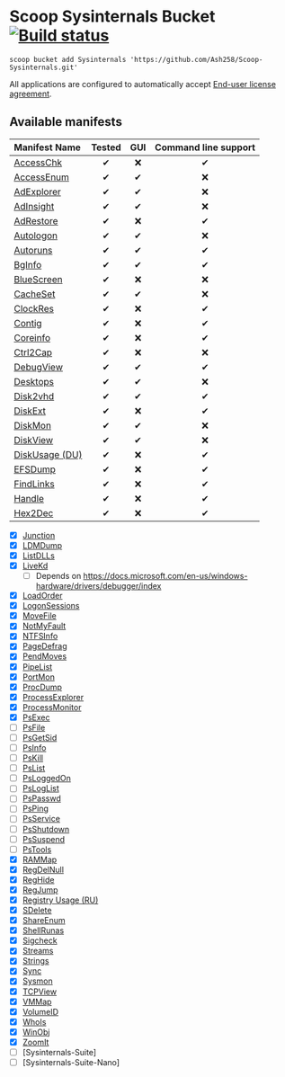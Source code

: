# Scoop Sysinternals Bucket [![Build status](https://img.shields.io/appveyor/ci/Ash258/scoop-Sysinternals/master.svg?style=popout&logo=appveyor&label=AppVeyor)](https://ci.appveyor.com/project/Ash258/scoop-sysinternals)

`scoop bucket add Sysinternals 'https://github.com/Ash258/Scoop-Sysinternals.git'`

All applications are configured to automatically accept [End-user license agreement](https://docs.microsoft.com/en-us/sysinternals/license-terms).

## Available manifests

| Manifest Name                          | Tested |  GUI  | Command line support |
| :------------------------------------- | :----: | :---: | :------------------: |
| [AccessChk](./bucket/AccessChk.json)   |   ✔    |   ❌   |          ✔           |
| [AccessEnum](./bucket/AccessEnum.json) |   ✔    |   ✔   |          ❌           |
| [AdExplorer](./bucket/AdExplorer.json) |   ✔    |   ✔   |          ❌           |
| [AdInsight](./bucket/AdInsight.json)   |   ✔    |   ✔   |          ❌           |
| [AdRestore](./bucket/AdRestore.json)   |   ✔    |   ❌   |          ✔           |
| [Autologon](./bucket/Autologon.json)   |   ✔    |   ✔   |          ❌           |
| [Autoruns](./bucket/Autoruns.json)     |   ✔    |   ✔   |          ✔           |
| [BgInfo](./bucket/BgInfo.json)         |   ✔    |   ✔   |          ✔           |
| [BlueScreen](./bucket/BlueScreen.json) |   ✔    |   ❌   |          ❌           |
| [CacheSet](./bucket/CacheSet.json)     |   ✔    |   ✔   |          ❌           |
| [ClockRes](./bucket/ClockRes.json)     |   ✔    |   ❌   |          ✔           |
| [Contig](./bucket/Contig.json)         |   ✔    |   ❌   |          ✔           |
| [Coreinfo](./bucket/Coreinfo.json)     |   ✔    |   ❌   |          ✔           |
| [Ctrl2Cap](./bucket/Ctrl2Cap.json)     |   ✔    |   ❌   |          ❌           |
| [DebugView](./bucket/DebugView.json)   |   ✔    |   ✔   |          ✔           |
| [Desktops](./bucket/Desktops.json)     |   ✔    |   ✔   |          ❌           |
| [Disk2vhd](./bucket/Disk2vhd.json)     |   ✔    |   ✔   |          ✔           |
| [DiskExt](./bucket/DiskExt.json)       |   ✔    |   ❌   |          ✔           |
| [DiskMon](./bucket/DiskMon.json)       |   ✔    |   ✔   |          ❌           |
| [DiskView](./bucket/DiskView.json)     |   ✔    |   ✔   |          ❌           |
| [DiskUsage (DU)](./bucket/du.json)     |   ✔    |   ❌   |          ✔           |
| [EFSDump](./bucket/EFSDump.json)       |   ✔    |   ❌   |          ✔           |
| [FindLinks](./bucket/FindLinks.json)   |   ✔    |   ❌   |          ✔           |
| [Handle](./bucket/Handle.json)         |   ✔    |   ❌   |          ✔           |
| [Hex2Dec](./bucket/Hex2Dec.json)       |   ✔    |   ❌   |          ✔           |

- [x] [Junction](https://docs.microsoft.com/en-us/sysinternals/downloads/junction)
- [x] [LDMDump](https://docs.microsoft.com/en-us/sysinternals/downloads/ldmdump)
- [x] [ListDLLs](https://docs.microsoft.com/en-us/sysinternals/downloads/listdlls)
- [x] [LiveKd](https://docs.microsoft.com/en-us/sysinternals/downloads/livekd)
    - [ ] Depends on <https://docs.microsoft.com/en-us/windows-hardware/drivers/debugger/index>
- [x] [LoadOrder](https://docs.microsoft.com/en-us/sysinternals/downloads/loadorder)
- [x] [LogonSessions](https://docs.microsoft.com/en-us/sysinternals/downloads/logonsessions)
- [x] [MoveFile](https://docs.microsoft.com/en-us/sysinternals/downloads/movefile)
- [x] [NotMyFault](https://docs.microsoft.com/en-us/sysinternals/downloads/notmyfault)
- [x] [NTFSInfo](https://docs.microsoft.com/en-us/sysinternals/downloads/ntfsinfo)
- [x] [PageDefrag](https://docs.microsoft.com/en-us/sysinternals/downloads/pagedefrag)
- [x] [PendMoves](https://docs.microsoft.com/en-us/sysinternals/downloads/pendmoves)
- [x] [PipeList](https://docs.microsoft.com/en-us/sysinternals/downloads/pipelist)
- [x] [PortMon](https://docs.microsoft.com/en-us/sysinternals/downloads/portmon)
- [x] [ProcDump](https://docs.microsoft.com/en-us/sysinternals/downloads/procdump)
- [x] [ProcessExplorer](https://docs.microsoft.com/en-us/sysinternals/downloads/process-explorer)
- [x] [ProcessMonitor](https://docs.microsoft.com/en-us/sysinternals/downloads/procmon)
- [x] [PsExec](https://docs.microsoft.com/en-us/sysinternals/downloads/psexec)
- [ ] [PsFile](https://docs.microsoft.com/en-us/sysinternals/downloads/psfile)
- [ ] [PsGetSid](https://docs.microsoft.com/en-us/sysinternals/downloads/psgetsid)
- [ ] [PsInfo](https://docs.microsoft.com/en-us/sysinternals/downloads/psinfo)
- [ ] [PsKill](https://docs.microsoft.com/en-us/sysinternals/downloads/pskill)
- [ ] [PsList](https://docs.microsoft.com/en-us/sysinternals/downloads/pslist)
- [ ] [PsLoggedOn](https://docs.microsoft.com/en-us/sysinternals/downloads/psloggedon)
- [ ] [PsLogList](https://docs.microsoft.com/en-us/sysinternals/downloads/psloglist)
- [ ] [PsPasswd](https://docs.microsoft.com/en-us/sysinternals/downloads/pspasswd)
- [ ] [PsPing](https://docs.microsoft.com/en-us/sysinternals/downloads/psping)
- [ ] [PsService](https://docs.microsoft.com/en-us/sysinternals/downloads/psservice)
- [ ] [PsShutdown](https://docs.microsoft.com/en-us/sysinternals/downloads/psshutdown)
- [ ] [PsSuspend](https://docs.microsoft.com/en-us/sysinternals/downloads/pssuspend)
- [ ] [PsTools](https://docs.microsoft.com/en-us/sysinternals/downloads/pstools)
- [x] [RAMMap](https://docs.microsoft.com/en-us/sysinternals/downloads/rammap)
- [x] [RegDelNull](https://docs.microsoft.com/en-us/sysinternals/downloads/regdelnull)
- [x] [RegHide](https://docs.microsoft.com/en-us/sysinternals/downloads/reghide)
- [x] [RegJump](https://docs.microsoft.com/en-us/sysinternals/downloads/regjump)
- [x] [Registry Usage (RU)](https://docs.microsoft.com/en-us/sysinternals/downloads/ru)
- [x] [SDelete](https://docs.microsoft.com/en-us/sysinternals/downloads/sdelete)
- [x] [ShareEnum](https://docs.microsoft.com/en-us/sysinternals/downloads/shareenum)
- [x] [ShellRunas](https://docs.microsoft.com/en-us/sysinternals/downloads/shellrunas)
- [x] [Sigcheck](https://docs.microsoft.com/en-us/sysinternals/downloads/sigcheck)
- [x] [Streams](https://docs.microsoft.com/en-us/sysinternals/downloads/streams)
- [x] [Strings](https://docs.microsoft.com/en-us/sysinternals/downloads/strings)
- [x] [Sync](https://docs.microsoft.com/en-us/sysinternals/downloads/sync)
- [x] [Sysmon](https://docs.microsoft.com/en-us/sysinternals/downloads/sysmon)
- [x] [TCPView](https://docs.microsoft.com/en-us/sysinternals/downloads/tcpview)
- [x] [VMMap](https://docs.microsoft.com/en-us/sysinternals/downloads/vmmap)
- [x] [VolumeID](https://docs.microsoft.com/en-us/sysinternals/downloads/volumeid)
- [x] [WhoIs](https://docs.microsoft.com/en-us/sysinternals/downloads/whois)
- [x] [WinObj](https://docs.microsoft.com/en-us/sysinternals/downloads/winobj)
- [x] [ZoomIt](https://docs.microsoft.com/en-us/sysinternals/downloads/zoomit)
- [ ] [Sysinternals-Suite]
- [ ] [Sysinternals-Suite-Nano]
